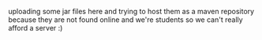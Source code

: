 uploading some jar files here and trying to host them as a maven repository because they are not found online and we're students so we can't really afford a server :)